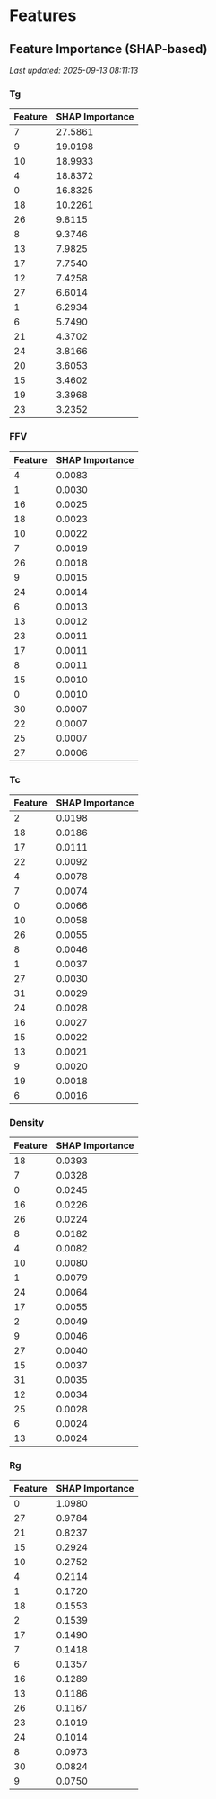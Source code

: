 # Features

<!-- FEATURE_IMPORTANCE_START -->
## Feature Importance (SHAP-based)
*Last updated: 2025-09-13 08:11:13*

### Tg
| Feature | SHAP Importance |
|---------|----------------|
| 7 | 27.5861 |
| 9 | 19.0198 |
| 10 | 18.9933 |
| 4 | 18.8372 |
| 0 | 16.8325 |
| 18 | 10.2261 |
| 26 | 9.8115 |
| 8 | 9.3746 |
| 13 | 7.9825 |
| 17 | 7.7540 |
| 12 | 7.4258 |
| 27 | 6.6014 |
| 1 | 6.2934 |
| 6 | 5.7490 |
| 21 | 4.3702 |
| 24 | 3.8166 |
| 20 | 3.6053 |
| 15 | 3.4602 |
| 19 | 3.3968 |
| 23 | 3.2352 |

### FFV
| Feature | SHAP Importance |
|---------|----------------|
| 4 | 0.0083 |
| 1 | 0.0030 |
| 16 | 0.0025 |
| 18 | 0.0023 |
| 10 | 0.0022 |
| 7 | 0.0019 |
| 26 | 0.0018 |
| 9 | 0.0015 |
| 24 | 0.0014 |
| 6 | 0.0013 |
| 13 | 0.0012 |
| 23 | 0.0011 |
| 17 | 0.0011 |
| 8 | 0.0011 |
| 15 | 0.0010 |
| 0 | 0.0010 |
| 30 | 0.0007 |
| 22 | 0.0007 |
| 25 | 0.0007 |
| 27 | 0.0006 |

### Tc
| Feature | SHAP Importance |
|---------|----------------|
| 2 | 0.0198 |
| 18 | 0.0186 |
| 17 | 0.0111 |
| 22 | 0.0092 |
| 4 | 0.0078 |
| 7 | 0.0074 |
| 0 | 0.0066 |
| 10 | 0.0058 |
| 26 | 0.0055 |
| 8 | 0.0046 |
| 1 | 0.0037 |
| 27 | 0.0030 |
| 31 | 0.0029 |
| 24 | 0.0028 |
| 16 | 0.0027 |
| 15 | 0.0022 |
| 13 | 0.0021 |
| 9 | 0.0020 |
| 19 | 0.0018 |
| 6 | 0.0016 |

### Density
| Feature | SHAP Importance |
|---------|----------------|
| 18 | 0.0393 |
| 7 | 0.0328 |
| 0 | 0.0245 |
| 16 | 0.0226 |
| 26 | 0.0224 |
| 8 | 0.0182 |
| 4 | 0.0082 |
| 10 | 0.0080 |
| 1 | 0.0079 |
| 24 | 0.0064 |
| 17 | 0.0055 |
| 2 | 0.0049 |
| 9 | 0.0046 |
| 27 | 0.0040 |
| 15 | 0.0037 |
| 31 | 0.0035 |
| 12 | 0.0034 |
| 25 | 0.0028 |
| 6 | 0.0024 |
| 13 | 0.0024 |

### Rg
| Feature | SHAP Importance |
|---------|----------------|
| 0 | 1.0980 |
| 27 | 0.9784 |
| 21 | 0.8237 |
| 15 | 0.2924 |
| 10 | 0.2752 |
| 4 | 0.2114 |
| 1 | 0.1720 |
| 18 | 0.1553 |
| 2 | 0.1539 |
| 17 | 0.1490 |
| 7 | 0.1418 |
| 6 | 0.1357 |
| 16 | 0.1289 |
| 13 | 0.1186 |
| 26 | 0.1167 |
| 23 | 0.1019 |
| 24 | 0.1014 |
| 8 | 0.0973 |
| 30 | 0.0824 |
| 9 | 0.0750 |

<!-- FEATURE_IMPORTANCE_END -->
